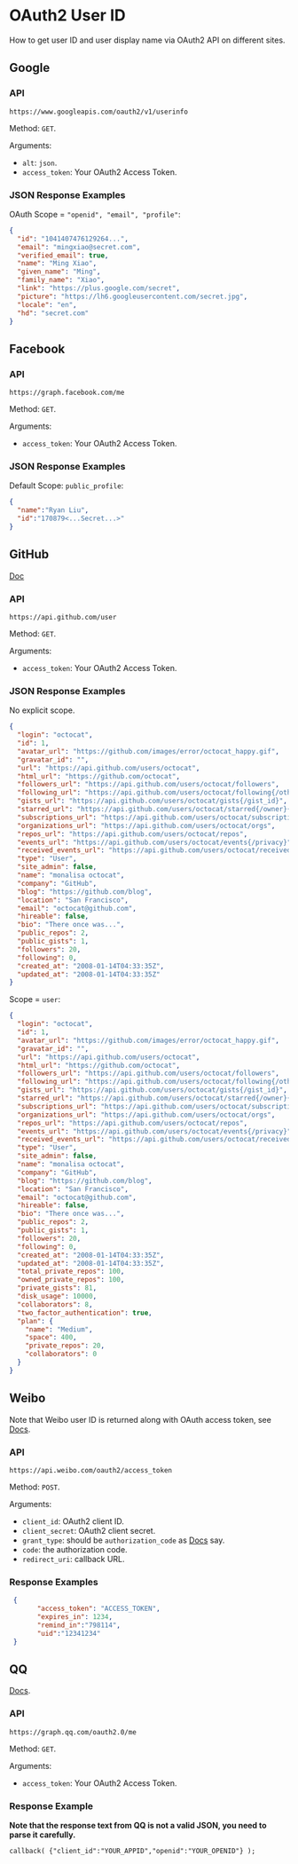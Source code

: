 # OAuth2 User ID
How to get user ID and user display name via OAuth2 API on different sites.

## Google

### API
```
https://www.googleapis.com/oauth2/v1/userinfo
```

Method: `GET`.

Arguments:
* `alt`: `json`.
* `access_token`: Your OAuth2 Access Token.

### JSON Response Examples
OAuth Scope = `"openid", "email", "profile"`:
```json
{
  "id": "1041407476129264...",
  "email": "mingxiao@secret.com",
  "verified_email": true,
  "name": "Ming Xiao",
  "given_name": "Ming",
  "family_name": "Xiao",
  "link": "https://plus.google.com/secret",
  "picture": "https://lh6.googleusercontent.com/secret.jpg",
  "locale": "en",
  "hd": "secret.com"
}
```

## Facebook
### API
```
https://graph.facebook.com/me
```

Method: `GET`.

Arguments:
* `access_token`: Your OAuth2 Access Token.

### JSON Response Examples
Default Scope: `public_profile`:
```json
{
  "name":"Ryan Liu",
  "id":"170879<...Secret...>"
}
```

## GitHub
[Doc](https://developer.github.com/v3/users/#get-the-authenticated-user)
### API
```
https://api.github.com/user
```

Method: `GET`.

Arguments:
* `access_token`: Your OAuth2 Access Token.

### JSON Response Examples
No explicit scope.
```json
{
  "login": "octocat",
  "id": 1,
  "avatar_url": "https://github.com/images/error/octocat_happy.gif",
  "gravatar_id": "",
  "url": "https://api.github.com/users/octocat",
  "html_url": "https://github.com/octocat",
  "followers_url": "https://api.github.com/users/octocat/followers",
  "following_url": "https://api.github.com/users/octocat/following{/other_user}",
  "gists_url": "https://api.github.com/users/octocat/gists{/gist_id}",
  "starred_url": "https://api.github.com/users/octocat/starred{/owner}{/repo}",
  "subscriptions_url": "https://api.github.com/users/octocat/subscriptions",
  "organizations_url": "https://api.github.com/users/octocat/orgs",
  "repos_url": "https://api.github.com/users/octocat/repos",
  "events_url": "https://api.github.com/users/octocat/events{/privacy}",
  "received_events_url": "https://api.github.com/users/octocat/received_events",
  "type": "User",
  "site_admin": false,
  "name": "monalisa octocat",
  "company": "GitHub",
  "blog": "https://github.com/blog",
  "location": "San Francisco",
  "email": "octocat@github.com",
  "hireable": false,
  "bio": "There once was...",
  "public_repos": 2,
  "public_gists": 1,
  "followers": 20,
  "following": 0,
  "created_at": "2008-01-14T04:33:35Z",
  "updated_at": "2008-01-14T04:33:35Z"
}
```

Scope = `user`:
```json
{
  "login": "octocat",
  "id": 1,
  "avatar_url": "https://github.com/images/error/octocat_happy.gif",
  "gravatar_id": "",
  "url": "https://api.github.com/users/octocat",
  "html_url": "https://github.com/octocat",
  "followers_url": "https://api.github.com/users/octocat/followers",
  "following_url": "https://api.github.com/users/octocat/following{/other_user}",
  "gists_url": "https://api.github.com/users/octocat/gists{/gist_id}",
  "starred_url": "https://api.github.com/users/octocat/starred{/owner}{/repo}",
  "subscriptions_url": "https://api.github.com/users/octocat/subscriptions",
  "organizations_url": "https://api.github.com/users/octocat/orgs",
  "repos_url": "https://api.github.com/users/octocat/repos",
  "events_url": "https://api.github.com/users/octocat/events{/privacy}",
  "received_events_url": "https://api.github.com/users/octocat/received_events",
  "type": "User",
  "site_admin": false,
  "name": "monalisa octocat",
  "company": "GitHub",
  "blog": "https://github.com/blog",
  "location": "San Francisco",
  "email": "octocat@github.com",
  "hireable": false,
  "bio": "There once was...",
  "public_repos": 2,
  "public_gists": 1,
  "followers": 20,
  "following": 0,
  "created_at": "2008-01-14T04:33:35Z",
  "updated_at": "2008-01-14T04:33:35Z",
  "total_private_repos": 100,
  "owned_private_repos": 100,
  "private_gists": 81,
  "disk_usage": 10000,
  "collaborators": 8,
  "two_factor_authentication": true,
  "plan": {
    "name": "Medium",
    "space": 400,
    "private_repos": 20,
    "collaborators": 0
  }
}
```

## Weibo
Note that Weibo user ID is returned along with OAuth access token, see [Docs](http://open.weibo.com/wiki/2/oauth2/access_token/en).
### API
```
https://api.weibo.com/oauth2/access_token
```

Method: `POST`.

Arguments:
* `client_id`: OAuth2 client ID.
* `client_secret`: OAuth2 client secret.
* `grant_type`: should be `authorization_code` as [Docs](http://open.weibo.com/wiki/2/oauth2/access_token/en) say.
* `code`: the authorization code.
* `redirect_uri`: callback URL.

### Response Examples
```json
 {
       "access_token": "ACCESS_TOKEN",
       "expires_in": 1234,
       "remind_in":"798114",
       "uid":"12341234"
 }
```

## QQ
[Docs](http://wiki.connect.qq.com/%E5%BC%80%E5%8F%91%E6%94%BB%E7%95%A5_client-side).
### API
```
https://graph.qq.com/oauth2.0/me
```

Method: `GET`.

Arguments:
* `access_token`: Your OAuth2 Access Token.

### Response Example
**Note that the response text from QQ is not a valid JSON, you need to parse it carefully.**
```
callback( {"client_id":"YOUR_APPID","openid":"YOUR_OPENID"} );
```
